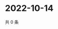 # 2022-10-14

共 0 条

<!-- BEGIN WEIBO -->
<!-- 最后更新时间 Fri Oct 14 2022 20:39:30 GMT+0800 (China Standard Time) -->

<!-- END WEIBO -->
